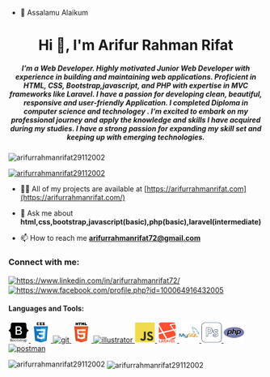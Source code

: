 - 👋 Assalamu Alaikum



<h1 align="center">Hi 👋, I'm Arifur Rahman Rifat</h1>
<h5 align="center">I’m a Web Developer. Highly motivated Junior Web Developer with experience in building and maintaining web applications. Proficient in HTML, CSS, Bootstrap,javascript, and PHP with expertise in MVC frameworks like Laravel. I have a passion for developing clean, beautiful, responsive and user-friendly Application. I completed Diploma in computer science and technologey . I’m excited to embark on my professional journey and apply the knowledge and skills I have acquired during my studies.  I have a strong passion for expanding my skill set and keeping up with emerging technologies.</h5>

<p align="left"> <img src="https://komarev.com/ghpvc/?username=arifurrahmanrifat29112002&label=Profile%20views&color=0e75b6&style=flat" alt="arifurrahmanrifat29112002" /> </p>

<p align="left"> <a href="https://github.com/ryo-ma/github-profile-trophy"><img src="https://github-profile-trophy.vercel.app/?username=arifurrahmanrifat29112002" alt="arifurrahmanrifat29112002" /></a> </p>


- 👨‍💻 All of my projects are available at [https://arifurrahmanrifat.com](https://arifurrahmanrifat.com/)

- 💬 Ask me about **html,css,bootstrap,javascript(basic),php(basic),laravel(intermediate)**

- 📫 How to reach me **arifurrahmanrifat72@gmail.com**

<h3 align="left">Connect with me:</h3>
<p align="left">
<a href="https://linkedin.com/in/https://www.linkedin.com/in/arifurrahmanrifat72/" target="blank"><img align="center" src="https://raw.githubusercontent.com/rahuldkjain/github-profile-readme-generator/master/src/images/icons/Social/linked-in-alt.svg" alt="https://www.linkedin.com/in/arifurrahmanrifat72/" height="30" width="40" /></a>
<a href="https://fb.com/https://www.facebook.com/profile.php?id=100064916432005" target="blank"><img align="center" src="https://raw.githubusercontent.com/rahuldkjain/github-profile-readme-generator/master/src/images/icons/Social/facebook.svg" alt="https://www.facebook.com/profile.php?id=100064916432005" height="30" width="40" /></a>
</p>

<h4 align="left">Languages and Tools:</h4>
<p align="left"> <a href="https://getbootstrap.com" target="_blank" rel="noreferrer"> <img src="https://raw.githubusercontent.com/devicons/devicon/master/icons/bootstrap/bootstrap-plain-wordmark.svg" alt="bootstrap" width="40" height="40"/> </a> <a href="https://www.w3schools.com/css/" target="_blank" rel="noreferrer"> <img src="https://raw.githubusercontent.com/devicons/devicon/master/icons/css3/css3-original-wordmark.svg" alt="css3" width="40" height="40"/> </a> <a href="https://git-scm.com/" target="_blank" rel="noreferrer"> <img src="https://www.vectorlogo.zone/logos/git-scm/git-scm-icon.svg" alt="git" width="40" height="40"/> </a> <a href="https://www.w3.org/html/" target="_blank" rel="noreferrer"> <img src="https://raw.githubusercontent.com/devicons/devicon/master/icons/html5/html5-original-wordmark.svg" alt="html5" width="40" height="40"/> </a> <a href="https://www.adobe.com/in/products/illustrator.html" target="_blank" rel="noreferrer"> <img src="https://www.vectorlogo.zone/logos/adobe_illustrator/adobe_illustrator-icon.svg" alt="illustrator" width="40" height="40"/> </a> <a href="https://developer.mozilla.org/en-US/docs/Web/JavaScript" target="_blank" rel="noreferrer"> <img src="https://raw.githubusercontent.com/devicons/devicon/master/icons/javascript/javascript-original.svg" alt="javascript" width="40" height="40"/> </a> <a href="https://laravel.com/" target="_blank" rel="noreferrer"> <img src="https://raw.githubusercontent.com/devicons/devicon/master/icons/laravel/laravel-plain-wordmark.svg" alt="laravel" width="40" height="40"/> </a> <a href="https://www.mysql.com/" target="_blank" rel="noreferrer"> <img src="https://raw.githubusercontent.com/devicons/devicon/master/icons/mysql/mysql-original-wordmark.svg" alt="mysql" width="40" height="40"/> </a> <a href="https://www.photoshop.com/en" target="_blank" rel="noreferrer"> <img src="https://raw.githubusercontent.com/devicons/devicon/master/icons/photoshop/photoshop-line.svg" alt="photoshop" width="40" height="40"/> </a> <a href="https://www.php.net" target="_blank" rel="noreferrer"> <img src="https://raw.githubusercontent.com/devicons/devicon/master/icons/php/php-original.svg" alt="php" width="40" height="40"/> </a> <a href="https://postman.com" target="_blank" rel="noreferrer"> <img src="https://www.vectorlogo.zone/logos/getpostman/getpostman-icon.svg" alt="postman" width="40" height="40"/> </a> </p>

<p><img align="left" src="https://github-readme-stats.vercel.app/api/top-langs?username=arifurrahmanrifat29112002&show_icons=true&locale=en&layout=compact" alt="arifurrahmanrifat29112002" /></p>

<p>&nbsp;<img align="center" src="https://github-readme-stats.vercel.app/api?username=arifurrahmanrifat29112002&show_icons=true&locale=en" alt="arifurrahmanrifat29112002" /></p>


